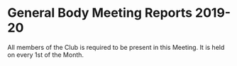 # General Body Meeting Reports 2019-20

All members of the Club is required to be present in this Meeting. 
It is held on every 1st of the Month.
